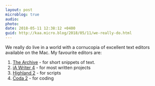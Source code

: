 ```yaml
---
layout: post
microblog: true
audio: 
photo: 
date: 2018-05-11 12:38:12 +0400
guid: http://kaa.micro.blog/2018/05/11/we-really-do.html
---
```

We really do live in a world with a cornucopia of excellent text editors available on the Mac. My favourite editors are:

1. [The Archive](https://zettelkasten.de/the-archive/) - for short snippets of text.
2. [iA Writer 4](https://ia.net/writer) - for most written projects
3. [Highland 2](https://quoteunquoteapps.com/highland-2/) - for scripts
4. [Coda 2](https://panic.com/coda/) - for coding
